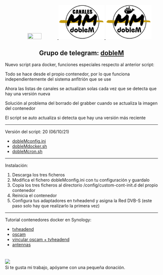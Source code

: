 <p align="center">
  <a href="https://github.com/davidmuma/EPG_dobleM"> <img src="https://raw.githubusercontent.com/davidmuma/EPG_dobleM/master/Images/logo_dobleM.png" width="30%" height="30%"> </a>
  <a href="https://github.com/davidmuma/Canales_dobleM"> <img src="https://raw.githubusercontent.com/davidmuma/Canales_dobleM/master/Images/logo_dobleM.png" width="30%" height="30%"> </a>
  <a href="https://github.com/davidmuma/Docker_dobleM"> <img src="https://raw.githubusercontent.com/davidmuma/Docker_dobleM/master/Images/logo_dobleM.png" width="30%" height="30%"> </a>
</p>

<h2 align="center">
  Grupo de telegram: <a href="https://tttttt.me/EPG_dobleM">dobleM</a>
</h2>

Nuevo script para docker, funciones especiales respecto al anterior script:

Todo se hace desde el propio contenedor, por lo que funciona independientemente del sistema anfitrión que se use

Ahora las listas de canales se actualizan solas cada vez que se detecta que hay una versión nueva

Solución al problema del borrado del grabber cuando se actualiza la imagen del contenedor 

El script se auto actualiza si detecta que hay una versión más reciente 
***
Versión del script: 20   (06/10/21)
- <a href="https://kinolien.github.io/gitzip/?download=https://github.com/davidmuma/Docker_dobleM/blob/main/files/dobleMconfig.ini">dobleMconfig.ini</a>
- <a href="https://kinolien.github.io/gitzip/?download=https://github.com/davidmuma/Docker_dobleM/blob/main/files/dobleMdocker.sh">dobleMdocker.sh</a>
- <a href="https://kinolien.github.io/gitzip/?download=https://github.com/davidmuma/Docker_dobleM/blob/main/files/dobleMcron.sh">dobleMcron.sh</a>
***
Instalación:
1. Descarga los tres ficheros
2. Modifica el fichero dobleMconfig.ini con tu configuración y guardalo
3. Copia los tres ficheros al directorio /config/custom-cont-init.d del propio contenedor
4. Reinicia el contenedor
5. Configura tus adaptadores en tvheadend y asigna la Red DVB-S (este paso solo hay que realizarlo la primera vez)
***
Tutorial contenedores docker en Synology:
- <a href="https://github.com/davidmuma/Docker_dobleM/blob/main/Varios/tvdocker.md">tvheadend</a>
- <a href="https://github.com/davidmuma/Docker_dobleM/blob/main/Varios/osdocker.md">oscam</a>
- <a href="https://github.com/davidmuma/Docker_dobleM/blob/main/Varios/ostv.md">vincular oscam + tvheadend</a>
- <a href="https://github.com/davidmuma/Docker_dobleM/blob/main/Varios/andocker.md">antennas</a>

#
<a href="https://www.paypal.me/EPGdobleM"><img src="https://image.flaticon.com/icons/png/128/3039/3039775.png" style="height: auto !important;width: auto !important;" ></a>  
Si te gusta mi trabajo, apóyame con una pequeña donación.
